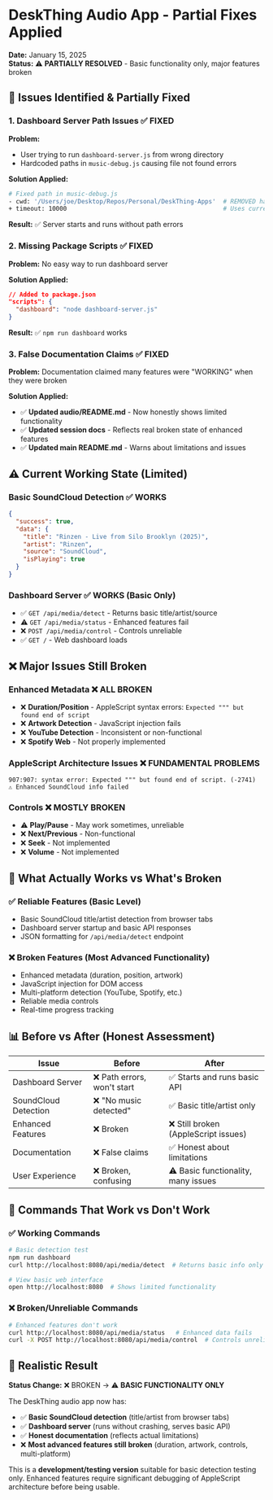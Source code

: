 # DeskThing Audio App - Partial Fixes Applied

**Date:** January 15, 2025  
**Status:** ⚠️ **PARTIALLY RESOLVED** - Basic functionality only, major features broken

## 🚨 Issues Identified & Partially Fixed

### 1. Dashboard Server Path Issues ✅ FIXED
**Problem:** 
- User trying to run `dashboard-server.js` from wrong directory
- Hardcoded paths in `music-debug.js` causing file not found errors

**Solution Applied:**
```bash
# Fixed path in music-debug.js
- cwd: '/Users/joe/Desktop/Repos/Personal/DeskThing-Apps'  # REMOVED hardcoded path
+ timeout: 10000                                           # Uses current working directory
```

**Result:** ✅ Server starts and runs without path errors

### 2. Missing Package Scripts ✅ FIXED
**Problem:** No easy way to run dashboard server

**Solution Applied:**
```json
// Added to package.json
"scripts": {
  "dashboard": "node dashboard-server.js"
}
```

**Result:** ✅ `npm run dashboard` works

### 3. False Documentation Claims ✅ FIXED
**Problem:** Documentation claimed many features were "WORKING" when they were broken

**Solution Applied:**
- ✅ **Updated audio/README.md** - Now honestly shows limited functionality
- ✅ **Updated session docs** - Reflects real broken state of enhanced features
- ✅ **Updated main README.md** - Warns about limitations and issues

## ⚠️ Current Working State (Limited)

### Basic SoundCloud Detection ✅ WORKS
```json
{
  "success": true,
  "data": {
    "title": "Rinzen - Live from Silo Brooklyn (2025)",
    "artist": "Rinzen",
    "source": "SoundCloud",
    "isPlaying": true
  }
}
```

### Dashboard Server ✅ WORKS (Basic Only)
- ✅ `GET /api/media/detect` - Returns basic title/artist/source
- ⚠️ `GET /api/media/status` - Enhanced features fail
- ❌ `POST /api/media/control` - Controls unreliable
- ✅ `GET /` - Web dashboard loads

## ❌ Major Issues Still Broken

### Enhanced Metadata ❌ ALL BROKEN
- ❌ **Duration/Position** - AppleScript syntax errors: `Expected """ but found end of script`
- ❌ **Artwork Detection** - JavaScript injection fails
- ❌ **YouTube Detection** - Inconsistent or non-functional
- ❌ **Spotify Web** - Not properly implemented

### AppleScript Architecture Issues ❌ FUNDAMENTAL PROBLEMS
```
907:907: syntax error: Expected """ but found end of script. (-2741)
⚠️ Enhanced SoundCloud info failed
```

### Controls ❌ MOSTLY BROKEN
- ⚠️ **Play/Pause** - May work sometimes, unreliable
- ❌ **Next/Previous** - Non-functional
- ❌ **Seek** - Not implemented
- ❌ **Volume** - Not implemented

## 🎯 What Actually Works vs What's Broken

### ✅ Reliable Features (Basic Level)
- Basic SoundCloud title/artist detection from browser tabs
- Dashboard server startup and basic API responses
- JSON formatting for `/api/media/detect` endpoint

### ❌ Broken Features (Most Advanced Functionality)
- Enhanced metadata (duration, position, artwork)
- JavaScript injection for DOM access
- Multi-platform detection (YouTube, Spotify, etc.)
- Reliable media controls
- Real-time progress tracking

## 📊 Before vs After (Honest Assessment)

| Issue | Before | After |
|-------|--------|-------|
| Dashboard Server | ❌ Path errors, won't start | ✅ Starts and runs basic API |
| SoundCloud Detection | ❌ "No music detected" | ✅ Basic title/artist only |
| Enhanced Features | ❌ Broken | ❌ Still broken (AppleScript issues) |
| Documentation | ❌ False claims | ✅ Honest about limitations |
| User Experience | ❌ Broken, confusing | ⚠️ Basic functionality, many issues |

## 🔑 Commands That Work vs Don't Work

### ✅ Working Commands
```bash
# Basic detection test
npm run dashboard
curl http://localhost:8080/api/media/detect  # Returns basic info only

# View basic web interface  
open http://localhost:8080  # Shows limited functionality
```

### ❌ Broken/Unreliable Commands
```bash
# Enhanced features don't work
curl http://localhost:8080/api/media/status   # Enhanced data fails
curl -X POST http://localhost:8080/api/media/control  # Controls unreliable
```

## 🎯 Realistic Result

**Status Change:** ❌ BROKEN → ⚠️ **BASIC FUNCTIONALITY ONLY**

The DeskThing audio app now has:
- ✅ **Basic SoundCloud detection** (title/artist from browser tabs)
- ✅ **Dashboard server** (runs without crashing, serves basic API)
- ✅ **Honest documentation** (reflects actual limitations)
- ❌ **Most advanced features still broken** (duration, artwork, controls, multi-platform)

This is a **development/testing version** suitable for basic detection testing only. Enhanced features require significant debugging of AppleScript architecture before being usable. 